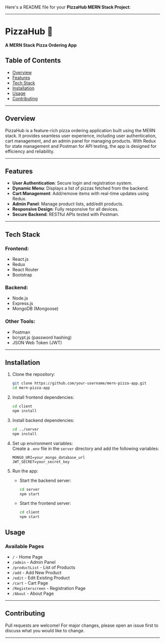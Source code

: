 Here's a README file for your **PizzaHub MERN Stack Project**:

---

# PizzaHub 🍕  
**A MERN Stack Pizza Ordering App**

## Table of Contents
- [Overview](#overview)
- [Features](#features)
- [Tech Stack](#tech-stack)
- [Installation](#installation)
- [Usage](#usage)
- [Contributing](#contributing)

---

## Overview  
PizzaHub is a feature-rich pizza ordering application built using the MERN stack. It provides seamless user experience, including user authentication, cart management, and an admin panel for managing products. With Redux for state management and Postman for API testing, the app is designed for efficiency and reliability.

---

## Features  
- **User Authentication**: Secure login and registration system.  
- **Dynamic Menu**: Displays a list of pizzas fetched from the backend.  
- **Cart Management**: Add/remove items with real-time updates using Redux.  
- **Admin Panel**: Manage product lists, add/edit products.  
- **Responsive Design**: Fully responsive for all devices.  
- **Secure Backend**: RESTful APIs tested with Postman.  

---

## Tech Stack  
### Frontend:  
- React.js  
- Redux  
- React Router  
- Bootstrap  

### Backend:  
- Node.js  
- Express.js  
- MongoDB (Mongoose)  

### Other Tools:  
- Postman  
- bcrypt.js (password hashing)  
- JSON Web Token (JWT)  

---

## Installation  

1. Clone the repository:  
   ```bash
   git clone https://github.com/your-username/mern-pizza-app.git
   cd mern-pizza-app
   ```

2. Install frontend dependencies:  
   ```bash
   cd client
   npm install
   ```

3. Install backend dependencies:  
   ```bash
   cd ../server
   npm install
   ```

4. Set up environment variables:  
   Create a `.env` file in the `server` directory and add the following variables:  
   ```env
   MONGO_URI=your_mongo_database_url
   JWT_SECRET=your_secret_key
   ```

5. Run the app:  
   - Start the backend server:  
     ```bash
     cd server
     npm start
     ```
   - Start the frontend server:  
     ```bash
     cd client
     npm start
     ```


## Usage  

### Available Pages  
- `/` - Home Page  
- `/admin` - Admin Panel  
- `/productList` - List of Products  
- `/add` - Add New Product  
- `/edit` - Edit Existing Product  
- `/cart` - Cart Page  
- `/Registerscreen` - Registration Page  
- `/About` - About Page  

---

## Contributing  
Pull requests are welcome! For major changes, please open an issue first to discuss what you would like to change.

---

